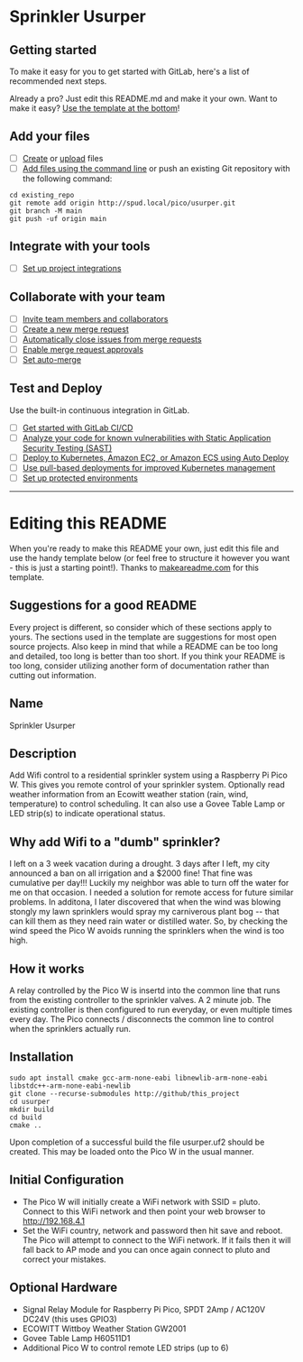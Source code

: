 # Sprinkler Usurper



## Getting started

To make it easy for you to get started with GitLab, here's a list of recommended next steps.

Already a pro? Just edit this README.md and make it your own. Want to make it easy? [Use the template at the bottom](#editing-this-readme)!

## Add your files

- [ ] [Create](https://docs.gitlab.com/ee/user/project/repository/web_editor.html#create-a-file) or [upload](https://docs.gitlab.com/ee/user/project/repository/web_editor.html#upload-a-file) files
- [ ] [Add files using the command line](https://docs.gitlab.com/ee/gitlab-basics/add-file.html#add-a-file-using-the-command-line) or push an existing Git repository with the following command:

```
cd existing_repo
git remote add origin http://spud.local/pico/usurper.git
git branch -M main
git push -uf origin main
```

## Integrate with your tools

- [ ] [Set up project integrations](http://spud.local/pico/usurper/-/settings/integrations)

## Collaborate with your team

- [ ] [Invite team members and collaborators](https://docs.gitlab.com/ee/user/project/members/)
- [ ] [Create a new merge request](https://docs.gitlab.com/ee/user/project/merge_requests/creating_merge_requests.html)
- [ ] [Automatically close issues from merge requests](https://docs.gitlab.com/ee/user/project/issues/managing_issues.html#closing-issues-automatically)
- [ ] [Enable merge request approvals](https://docs.gitlab.com/ee/user/project/merge_requests/approvals/)
- [ ] [Set auto-merge](https://docs.gitlab.com/ee/user/project/merge_requests/merge_when_pipeline_succeeds.html)

## Test and Deploy

Use the built-in continuous integration in GitLab.

- [ ] [Get started with GitLab CI/CD](https://docs.gitlab.com/ee/ci/quick_start/index.html)
- [ ] [Analyze your code for known vulnerabilities with Static Application Security Testing (SAST)](https://docs.gitlab.com/ee/user/application_security/sast/)
- [ ] [Deploy to Kubernetes, Amazon EC2, or Amazon ECS using Auto Deploy](https://docs.gitlab.com/ee/topics/autodevops/requirements.html)
- [ ] [Use pull-based deployments for improved Kubernetes management](https://docs.gitlab.com/ee/user/clusters/agent/)
- [ ] [Set up protected environments](https://docs.gitlab.com/ee/ci/environments/protected_environments.html)

***

# Editing this README

When you're ready to make this README your own, just edit this file and use the handy template below (or feel free to structure it however you want - this is just a starting point!). Thanks to [makeareadme.com](https://www.makeareadme.com/) for this template.

## Suggestions for a good README

Every project is different, so consider which of these sections apply to yours. The sections used in the template are suggestions for most open source projects. Also keep in mind that while a README can be too long and detailed, too long is better than too short. If you think your README is too long, consider utilizing another form of documentation rather than cutting out information.

## Name
Sprinkler Usurper

## Description
Add Wifi control to a residential sprinkler system using a Raspberry Pi Pico W. This gives you remote control of your sprinkler system.  Optionally read weather information from an Ecowitt weather station (rain, wind, temperature) to control scheduling.  It can also use a Govee Table Lamp or LED strip(s) to indicate operational status.

## Why add Wifi to a "dumb" sprinkler?
I left on a 3 week vacation during a drought.  3 days after I left, my city announced a ban on all irrigation and a $2000 fine!  That fine was cumulative per day!!!  Luckily my neighbor was able to turn off the water for me on that occasion.  I needed a solution for remote access for future similar problems.   In additona, I later discovered that when the wind was blowing stongly my lawn sprinklers would spray my carniverous plant bog -- that can kill them as they need rain water or distilled water.  So, by checking the wind speed the Pico W avoids running the sprinklers when the wind is too high. 

## How it works
A relay controlled by the Pico W is insertd into the common line that runs from the existing controller to the sprinkler valves.  A 2 minute job.  The existing controller is then configured to run everyday, or even multiple times every day.   The Pico connects / disconnects the common line to control when the sprinklers actually run.

## Installation
```
sudo apt install cmake gcc-arm-none-eabi libnewlib-arm-none-eabi libstdc++-arm-none-eabi-newlib
git clone --recurse-submodules http://github/this_project 
cd usurper
mkdir build
cd build
cmake ..
```
Upon completion of a successful build the file usurper.uf2 should be created.  This may be loaded onto the Pico W in the usual manner.

## Initial Configuration
- The Pico W will initially create a WiFi network with SSID = pluto.  Connect to this WiFi network and then point your web browser to http://192.168.4.1
- Set the WiFi country, network and password then hit save and reboot.  The Pico will attempt to connect to the WiFi network.  If it fails then it will fall back to AP mode and you can once again connect to pluto and correct your mistakes.

## Optional Hardware
- Signal Relay Module for Raspberry Pi Pico, SPDT 2Amp / AC120V DC24V (this uses GPIO3)
- ECOWITT Wittboy Weather Station GW2001
- Govee Table Lamp H60511D1
- Additional Pico W to control remote LED strips (up to 6)

